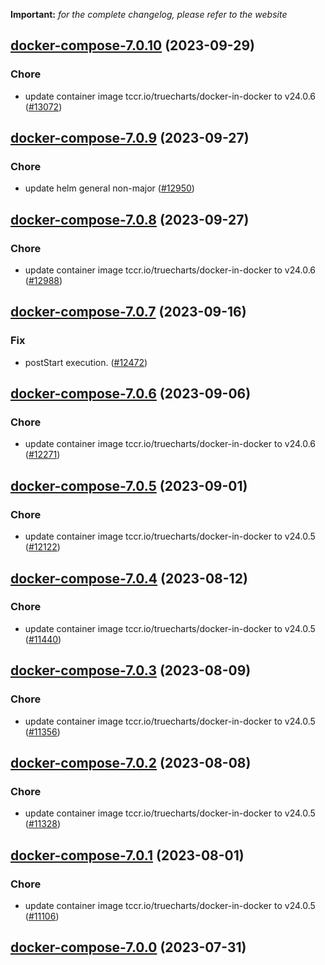 **Important:**
*for the complete changelog, please refer to the website*




## [docker-compose-7.0.10](https://github.com/truecharts/charts/compare/docker-compose-7.0.9...docker-compose-7.0.10) (2023-09-29)

### Chore

- update container image tccr.io/truecharts/docker-in-docker to v24.0.6 ([#13072](https://github.com/truecharts/charts/issues/13072))
  
  


## [docker-compose-7.0.9](https://github.com/truecharts/charts/compare/docker-compose-7.0.8...docker-compose-7.0.9) (2023-09-27)

### Chore

- update helm general non-major ([#12950](https://github.com/truecharts/charts/issues/12950))
  
  


## [docker-compose-7.0.8](https://github.com/truecharts/charts/compare/docker-compose-7.0.7...docker-compose-7.0.8) (2023-09-27)

### Chore

- update container image tccr.io/truecharts/docker-in-docker to v24.0.6 ([#12988](https://github.com/truecharts/charts/issues/12988))
  
  


## [docker-compose-7.0.7](https://github.com/truecharts/charts/compare/docker-compose-7.0.6...docker-compose-7.0.7) (2023-09-16)

### Fix

- postStart execution. ([#12472](https://github.com/truecharts/charts/issues/12472))
  
  


## [docker-compose-7.0.6](https://github.com/truecharts/charts/compare/docker-compose-7.0.5...docker-compose-7.0.6) (2023-09-06)

### Chore

- update container image tccr.io/truecharts/docker-in-docker to v24.0.6 ([#12271](https://github.com/truecharts/charts/issues/12271))
  
  


## [docker-compose-7.0.5](https://github.com/truecharts/charts/compare/docker-compose-7.0.4...docker-compose-7.0.5) (2023-09-01)

### Chore

- update container image tccr.io/truecharts/docker-in-docker to v24.0.5 ([#12122](https://github.com/truecharts/charts/issues/12122))
  
  


## [docker-compose-7.0.4](https://github.com/truecharts/charts/compare/docker-compose-7.0.3...docker-compose-7.0.4) (2023-08-12)

### Chore

- update container image tccr.io/truecharts/docker-in-docker to v24.0.5 ([#11440](https://github.com/truecharts/charts/issues/11440))
  
  


## [docker-compose-7.0.3](https://github.com/truecharts/charts/compare/docker-compose-7.0.2...docker-compose-7.0.3) (2023-08-09)

### Chore

- update container image tccr.io/truecharts/docker-in-docker to v24.0.5 ([#11356](https://github.com/truecharts/charts/issues/11356))
  
  


## [docker-compose-7.0.2](https://github.com/truecharts/charts/compare/docker-compose-7.0.1...docker-compose-7.0.2) (2023-08-08)

### Chore

- update container image tccr.io/truecharts/docker-in-docker to v24.0.5 ([#11328](https://github.com/truecharts/charts/issues/11328))
  
  


## [docker-compose-7.0.1](https://github.com/truecharts/charts/compare/docker-compose-7.0.0...docker-compose-7.0.1) (2023-08-01)

### Chore

- update container image tccr.io/truecharts/docker-in-docker to v24.0.5 ([#11106](https://github.com/truecharts/charts/issues/11106))
  
  



## [docker-compose-7.0.0](https://github.com/truecharts/charts/compare/docker-compose-6.0.31...docker-compose-7.0.0) (2023-07-31)

